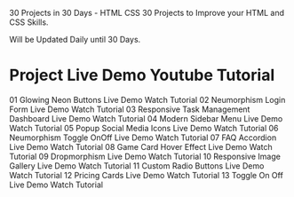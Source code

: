 30 Projects in 30 Days - HTML CSS
30 Projects to Improve your HTML and CSS Skills.

Will be Updated Daily until 30 Days.

#	Project	Live Demo	Youtube Tutorial
01	Glowing Neon Buttons	Live Demo	Watch Tutorial
02	Neumorphism Login Form	Live Demo	Watch Tutorial
03	Responsive Task Management Dashboard	Live Demo	Watch Tutorial
04	Modern Sidebar Menu	Live Demo	Watch Tutorial
05	Popup Social Media Icons	Live Demo	Watch Tutorial
06	Neumorphism Toggle OnOff	Live Demo	Watch Tutorial
07	FAQ Accordion	Live Demo	Watch Tutorial
08	Game Card Hover Effect	Live Demo	Watch Tutorial
09	Dropmorphism	Live Demo	Watch Tutorial
10	Responsive Image Gallery	Live Demo	Watch Tutorial
11	Custom Radio Buttons	Live Demo	Watch Tutorial
12	Pricing Cards	Live Demo	Watch Tutorial
13	Toggle On Off	Live Demo	Watch Tutorial
